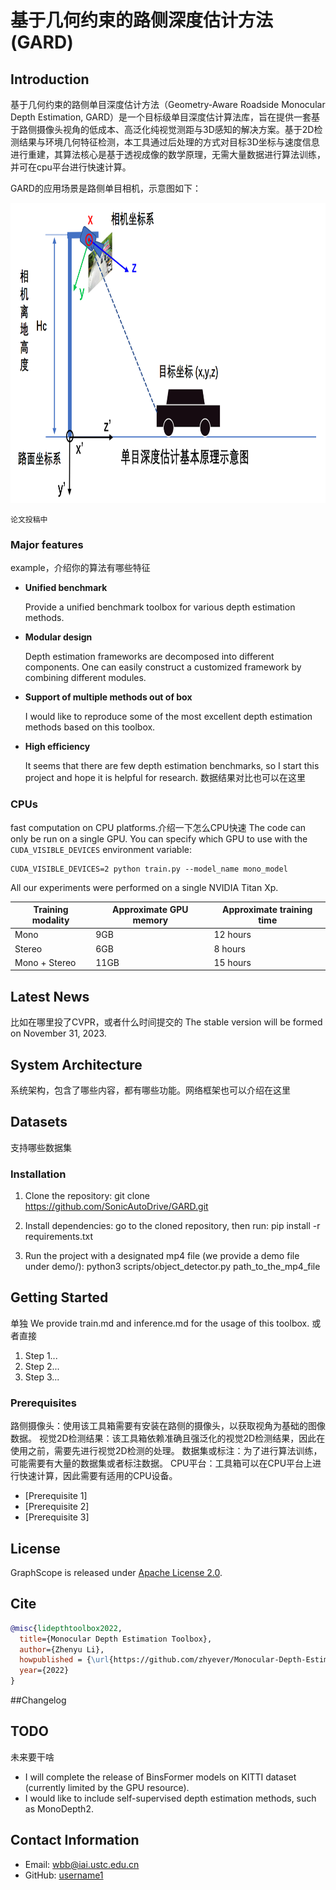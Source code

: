 # 基于几何约束的路侧深度估计方法 (GARD)
## Introduction

基于几何约束的路侧单目深度估计方法（Geometry-Aware Roadside Monocular Depth Estimation, GARD）是一个目标级单目深度估计算法库，旨在提供一套基于路侧摄像头视角的低成本、高泛化纯视觉测距与3D感知的解决方案。基于2D检测结果与环境几何特征检测，本工具通过后处理的方式对目标3D坐标与速度信息进行重建，其算法核心是基于透视成像的数学原理，无需大量数据进行算法训练，并可在cpu平台进行快速计算。

GARD的应用场景是路侧单目相机，示意图如下：
<div align=center><img height="480" src="docs/单目深度估计repo-基本原理示意图.png"/></div>

```
论文投稿中
```

### Major features
example，介绍你的算法有哪些特征
- **Unified benchmark**
  
  Provide a unified benchmark toolbox for various depth estimation methods.
- **Modular design**
  
  Depth estimation frameworks are decomposed into different components. One can easily construct a customized framework by combining different modules.
- **Support of multiple methods out of box**
  
  I would like to reproduce some of the most excellent depth estimation methods based on this toolbox.
- **High efficiency**
  
  It seems that there are few depth estimation benchmarks, so I start this project and hope it is helpful for research.
  数据结果对比也可以在这里

### CPUs
fast computation on CPU platforms.介绍一下怎么CPU快速
The code can only be run on a single GPU.
You can specify which GPU to use with the `CUDA_VISIBLE_DEVICES` environment variable:
```shell
CUDA_VISIBLE_DEVICES=2 python train.py --model_name mono_model
```

All our experiments were performed on a single NVIDIA Titan Xp.

| Training modality | Approximate GPU memory  | Approximate training time   |
|-------------------|-------------------------|-----------------------------|
| Mono              | 9GB                     | 12 hours                    |
| Stereo            | 6GB                     | 8 hours                     |
| Mono + Stereo     | 11GB                    | 15 hours                    |

## Latest News
比如在哪里投了CVPR，或者什么时间提交的
The stable version will be formed on November 31, 2023.

## System Architecture
系统架构，包含了哪些内容，都有哪些功能。网络框架也可以介绍在这里

## Datasets
支持哪些数据集

### Installation
1. Clone the repository:
git clone https://github.com/SonicAutoDrive/GARD.git

2. Install dependencies:
go to the cloned repository, then run: pip install -r requirements.txt

3. Run the project with a designated mp4 file (we provide a demo file under demo/):
python3 scripts/object_detector.py path_to_the_mp4_file


## Getting Started
单独
We provide train.md and inference.md for the usage of this toolbox.
或者直接
1. Step 1...
2. Step 2...
3. Step 3...

### Prerequisites
路侧摄像头：使用该工具箱需要有安装在路侧的摄像头，以获取视角为基础的图像数据。
视觉2D检测结果：该工具箱依赖准确且强泛化的视觉2D检测结果，因此在使用之前，需要先进行视觉2D检测的处理。
数据集或标注：为了进行算法训练，可能需要有大量的数据集或者标注数据。
CPU平台：工具箱可以在CPU平台上进行快速计算，因此需要有适用的CPU设备。
- [Prerequisite 1]
- [Prerequisite 2]
- [Prerequisite 3]

## License
GraphScope is released under [Apache License 2.0](https://www.apache.org/licenses/LICENSE-2.0).

## Cite
```bibtex
@misc{lidepthtoolbox2022,
  title={Monocular Depth Estimation Toolbox},
  author={Zhenyu Li},
  howpublished = {\url{https://github.com/zhyever/Monocular-Depth-Estimation-Toolbox}},
  year={2022}
}
```
##Changelog

## TODO
未来要干啥
- I will complete the release of BinsFormer models on KITTI dataset (currently limited by the GPU resource). 
- I would like to include self-supervised depth estimation methods, such as MonoDepth2.

## Contact Information
- Email: wbb@iai.ustc.edu.cn
- GitHub: [username1](https://github.com/username1)
